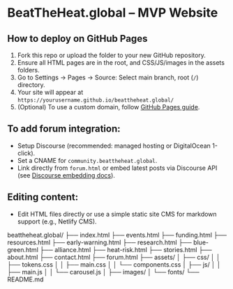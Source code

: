 # BeatTheHeat.global – MVP Website

## How to deploy on GitHub Pages

1. Fork this repo or upload the folder to your new GitHub repository.
2. Ensure all HTML pages are in the root, and CSS/JS/images in the assets folders.
3. Go to Settings → Pages → Source: Select main branch, root (`/`) directory.
4. Your site will appear at `https://yourusername.github.io/beattheheat.global/`
5. (Optional) To use a custom domain, follow [GitHub Pages guide](https://docs.github.com/en/pages/configuring-a-custom-domain-for-your-github-pages-site).

## To add forum integration:

- Setup Discourse (recommended: managed hosting or DigitalOcean 1-click).
- Set a CNAME for `community.beattheheat.global`.
- Link directly from `forum.html` or embed latest posts via Discourse API (see [Discourse embedding docs](https://meta.discourse.org/t/embedding-discourse-comments-via-javascript/31963)).

## Editing content:
- Edit HTML files directly or use a simple static site CMS for markdown support (e.g., Netlify CMS).



beattheheat.global/
├── index.html
├── events.html
├── funding.html
├── resources.html
├── early-warning.html
├── research.html
├── blue-green.html
├── alliance.html
├── heat-risk.html
├── stories.html
├── about.html
├── contact.html
├── forum.html
├── assets/
│   ├── css/
│   │   ├── tokens.css
│   │   ├── main.css
│   │   └── components.css
│   ├── js/
│   │   ├── main.js
│   │   └── carousel.js
│   ├── images/
│   └── fonts/
└── README.md
